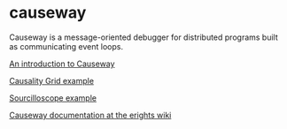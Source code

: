 # causeway
Causeway is a message-oriented debugger for distributed programs built as communicating event loops.

[An introduction to Causeway](https://github.com/cocoonfx/causeway/blob/wiki/CausewayIntroduction.md)

[Causality Grid example](https://rawgit.com/cocoonfx/causeway/master/src/js/com/teleometry/causalityGrid.html)

[Sourcilloscope example](https://rawgit.com/cocoonfx/causeway/master/src/js/com/teleometry/sourceGrid.html)

[Causeway documentation at the erights wiki](http://wiki.erights.org/wiki/Causeway)
